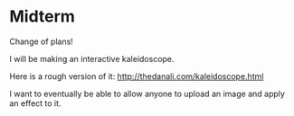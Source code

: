 Midterm
=======

Change of plans!

I will be making an interactive kaleidoscope. 

Here is a rough version of it: http://thedanali.com/kaleidoscope.html

I want to eventually be able to allow anyone to upload an image and apply an effect to it. 
